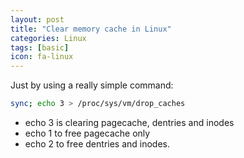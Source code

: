 ```yaml
---
layout: post
title: "Clear memory cache in Linux"
categories: Linux
tags: [basic]
icon: fa-linux
---
```


Just by using a really simple command:

``` bash
sync; echo 3 > /proc/sys/vm/drop_caches
```

- echo 3 is clearing pagecache, dentries and inodes
- echo 1 to free pagecache only
- echo 2 to free dentries and inodes.
